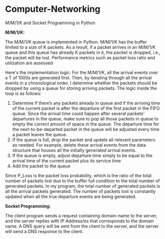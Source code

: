 # Computer-Networking
M/M/1/K and Socket Programming in Python

**M/M/1/K:**

The M/M/1/K queue is implemented in Python. M/M/1/K has the buffer limited to a size of K packets. As a result, if a packet arrives in an M/M/1/K
queue and this queue has already K packets in it, the packet is dropped, i.e., the packet will be lost. Performance metrics such as packet loss ratio and utilization are assessed

Here's the implementation logic:
For the M/M/1/K, all the arrival events over a T of 1000s are generated first. Then, by iterating through all the arrival events in a chronological order, I determine whether the
packets should be dropped by using a queue for storing arriving packets. The logic inside the loop is as follows:
1. Determine if there’s any packets already in queue and if the arriving time of the current packet is after the departure of the first packet in the FIFO queue. Since the arrival time could happen after several packets’ departures in the queue, make sure to pop all those packets in queue to empty the correct amount of space in the queue. The departure time for the next-to-be-departed packet in the queue will be adjusted every time a packet leaves the queue.
2. If the queue is full, drop the packet and update all relevant parameters as needed. For example, delete these arrival events from the data structure that houses all the initially generated arrival
events.
3. If the queue is empty, adjust departure time simply to be equal to the arrival time of the current
packet plus its service time
4. Add the packet to the queue

Since P_Loss is the packet loss probability, which is the ratio of the total number of packets lost due to
the buffer full condition to the total number of generated packets. In my program, the total number of
generated packets is all the arrival packets generated. The number of packets lost is constantly updated
when all the true departure events are being generated.

**Socket Programming:**

The client program sends a request containing domain-name to the server, and the server replies with IP Address/es that
corresponds to the domain name. A DNS query will be sent from the client to the server, and the server will send a DNS
response to the client.
